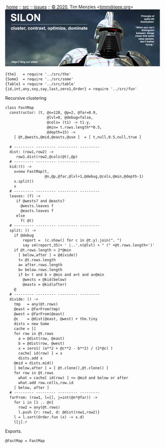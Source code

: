 <a name=top></a><p>       
&nbsp;[home](https://git.io/silon) ::
[src](https://github.com/timm/silon/raw/master/src) ::
[issues](https://git.io/silon) ::
<a href="https://github.com/timm/silon/raw/master/raw/master/LICENSE.md">&copy; 2020</a>,
Tim Menzies
<<a href="mailto:timm@ieee.org">timm&commat;ieee.org</a>>
<br>
[<img width=900 src="https://github.com/timm/silon/raw/master/etc/img/banner.jpg">](https://git.io/silon)<br>


    {the}   = require '../src/the'
    {Some}  = require '../src/some'
    {Table} = require '../src/table'
    {id,int,any,soy,say,last,zero1,Order} = require '../src/fun'

Recursive clustering

    class FastMap
      constructor: (t, @n=128, @p=2, @far=0.9,
                       @lvl=0, @debug=false,
                       @cols= (t1) -> t1.y,
                       @min= t.rows.length**0.5,
                       @depth=15) ->
        [ @t,@wests,@mid,@easts,@use ]  = [ t,null,0.5,null,true ]

      # --------- --------- --------- ---------
      dist: (row1,row2) -> 
         row1.dist(row2,@cols(@t),@p)
      # --------- --------- --------- ---------
      kid:(t) ->
        x=new FastMap(t,
                      @n,@p,@far,@lvl+1,@debug,@cols,@min,@depth-1)
        x.split()
        x
      # --------- --------- --------- ---------
      leaves: (f) ->
         if @wests? and @easts?
           @wests.leaves f
           @easts.leaves f
         else
           f( @t)
      # --------- --------- --------- ---------
      split: () ->
        if @debug
            report =  (c.show() for c in @t.y).join(", ")
            say s4(report,35)+ ' |..'.n(@lvl) + " (" +@t.rows.length+')'
        if @t.rows.length > 2*@min
          [ below,after ] = @divide()  
          t= @t.rows.length 
          a= after.rows.length
          b= below.rows.length
          if b< t and b > @min and a<t and a>@min
            @wests = @kid(below) 
            @easts = @kid(after) 
        @
      # --------- --------- --------- ---------
      divide: () ->
        tmp   = any(@t.rows)
        @east = @farFrom(tmp)
        @west = @farFrom(@east)
        @c    = @dist(@east, @west) + the.tiny
        dists = new Some
        cache = []
        for row in @t.rows
          a = @dist(row, @east)
          b = @dist(row, @west)
          x = zero1( (a**2 + @c**2 - b**2) / (2*@c) )
          cache[ id(row) ] = x 
          dists.add x
        @mid = dists.mid()
        [ below,after ] = [ @t.clone(),@t.clone() ]
        for row in @t.rows
          what = cache[ id(row) ] <= @mid and below or after
          what.add row.cells,row.id
        [ below, after ]
      # --------- --------- --------- ---------
      farFrom: (row1, l=[], j=int(@n*@far)) ->
        for i in [1 .. @n]
          row2 = any(@t.rows)
          l.push {r: row2, d: @dist(row1,row2)}
        l = l.sort(Order.fun (x) -> x.d)
        l[j].r

Exports.

    @FastMap = FastMap
